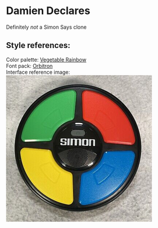 # Damien Declares

 Definitely *not* a Simon Says clone

 ## Style references:

 Color palette: [Vegetable Rainbow](https://www.color-hex.com/color-palette/1051883)\
 Font pack: [Orbitron](https://fonts.google.com/specimen/Orbitron)\
 Interface reference image:\
 ![Simon Says](simon.jpg)